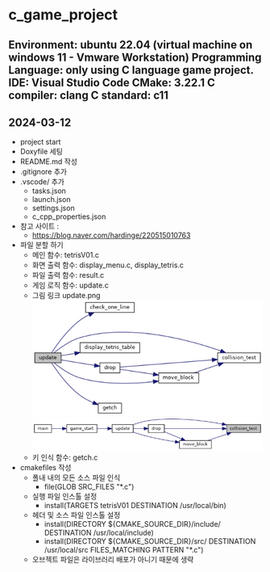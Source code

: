 # c_game_project
Environment: ubuntu 22.04 (virtual machine on windows 11 - Vmware Workstation)
Programming Language: only using C language game project.
IDE: Visual Studio Code
CMake: 3.22.1
C compiler: clang
C standard: c11
--- 
2024-03-12
---
- project start
- Doxyfile 세팅
- README.md 작성
- .gitignore 추가
- .vscode/ 추가
  - tasks.json
  - launch.json
  - settings.json
  - c_cpp_properties.json
- 참고 사이트 : 
  - https://blog.naver.com/hardinge/220515010763
- 파일 분할 하기
  - 메인 함수: tetrisV01.c
  - 화면 출력 함수: display_menu.c, display_tetris.c
  - 파일 출력 함수: result.c
  - 게임 로직 함수: update.c
  - 그림 링크 update.png
![Update Image](update.png)
![collision Image](collision.png)
  - 키 인식 함수: getch.c
- cmakefiles 작성
  - 폴내 내의 모든 소스 파일 인식 
    - file(GLOB SRC_FILES "*.c")
  - 실행 파일 인스톨 설정
    - install(TARGETS tetrisV01 DESTINATION /usr/local/bin)
  - 헤더 및 소스 파일 인스톨 설정
    - install(DIRECTORY ${CMAKE_SOURCE_DIR}/include/ DESTINATION /usr/local/include)
    - install(DIRECTORY ${CMAKE_SOURCE_DIR}/src/ DESTINATION /usr/local/src FILES_MATCHING PATTERN "*.c")
  - 오브젝트 파일은 라이브러리 배포가 아니기 때문에 생략